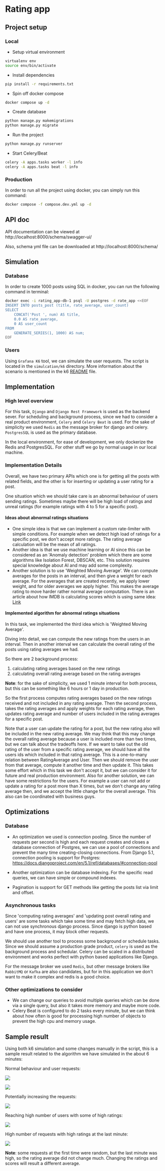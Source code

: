 # Rating app

## Project setup

### Local

- Setup virtual environment

```bash
virtualenv env
source env/bin/activate
```

- Install dependencies
```bash
pip install -r requirements.txt
```

- Spin off docker compose
```bash
docker compose up -d
```

- Create database
```bash
python manage.py makemigrations
python manage.py migrate
```

- Run the project
```bash
python manage.py runserver
```

- Start Celery/Beat
```bash
celery -A apps.tasks worker -l info
celery -A apps.tasks beat -l info
```

### Production
In order to run all the project using docker, you can simply run this command:
```bash
docker compose -f compose.dev.yml up -d
```


## API doc
API documentation can be viewed at http://localhost:8000/schema/swagger-ui/

Also, schema yml file can be downloaded at http://localhost:8000/schema/

## Simulation

### Database
In order to create 1000 posts using SQL in docker, you can run the
following command in terminal:
```bash
docker exec -i rating_app-db-1 psql -U postgres -d rate_app <<EOF
INSERT INTO posts_post (title, rate_average, user_count)
SELECT 
    CONCAT('Post ', num) AS title,
    0.0 AS rate_average,
    0 AS user_count
FROM 
    GENERATE_SERIES(1, 1000) AS num;
EOF
```

### Users
Using `Grafana K6` tool, we can simulate the user requests. The script is located in the `simulcation/k6` directory.
More information about the scenario is mentioned in the k6 [README](./simulation/k6/README.md) file.

## Implementation

### High level overview
For this task, `Django` and `Django Rest Framework` is used as the backend sever.
For scheduling and background process, since we had to consider a real product environment,
`Celery` and `Celery Beat` is used. For the sake of simplicity we used `Redis` as the message broker
for django and celery. `PostgresSQL` is used as the primary database.

In the local environment, for ease of development, we only dockerize the Redis and PostgresSQL.
For other stuff we go by normal usage in our local machine.

### Implementation Details
Overall, we have two primary APIs which one is for getting all the posts with related fields,
and the other is for inserting or updating a user rating for a post.

One situation which we should take care is an abnormal behaviour of users sending ratings.
Sometimes maybe there will be high load of ratings and unreal ratings (for example ratings with 4 to 5 for a specific post).

#### Ideas about abnormal ratings situations
- One simple idea is that we can implement a custom rate-limiter with simple conditions. For example when we detect high load
of ratings for a specific post, we don't accept more ratings. The rating average calculation will be the mean of all ratings.
- Another idea is that we use machine learning or AI since this can be considered as an 'Anomaly detection' problem which
there are some algorithms like Isolation Forest, DBSCAN, etc. This solution requires special knowledge about AI and may add
some complexity.
- Another solution is to use 'Weighted Moving Average'. We can compute averages for the posts in an interval, and then
give a weight for each average. For the averages that are created recently, we apply lower weight, and for older averages
we apply higher. This makes the average rating to move harder rather normal average computation.
There is an article about how IMDB is calculating scores which is using same idea: [Link](https://medium.com/@Howto101/how-to-determine-imdb-scores-57281a6a194e)

#### Implemented algorithm for abnormal ratings situations
In this task, we implemented the third idea which is 'Weighted Moving Average'.

Diving into detail, we can compute the new ratings from the users in an interval. Then in another interval
we can calculate the overall rating of the posts using rating averages we had.

So there are 2 background process:
1. calculating rating averages based on the new ratings
2. calculating overall rating average based on the rating averages

**Note**: for the sake of simplicity, we used 1 minute interval for both process, but this
can be something like 6 hours or 1 day in production.

So the first process computes rating averages based on the new ratings received and
not included in any rating average. Then the second process, takes the rating averages and
apply weights for each rating average, then updates rating average and number of users included
in the rating averages for a specific post.

Note that a user can update the rating for a post, but the new rating also will be included in the new rating average. We may think
that this may change the overall rating average because a user is included more than two times, but we can talk about the tradeoffs here.
If we want to take out the old rating of the user from a specific rating average, we should have all the users ids which included in that rating
average. This is a one-to-many relation between RatingAverage and User. Then we should remove the user from that average, compute it another time
and then update it. This takes some effort which in this task we don't accept it, but we can consider it for future and real production environment. 
Also for another solution, we can have some restrictions for the users. For example a user can not add or update a rating for a post more than X times,
but we don't change any rating average then, and we accept the little change for the overall average. This also can be coordinated with business guys.

## Optimizations

### Database
- An optimization we used is connection pooling. Since the number of requests per second is high and each request
creates and closes a database connection of Postgres, we can use a pool of connections and prevent the many time creating-closing
connections. From Django 5.1, connection pooling is support for Postgres: https://docs.djangoproject.com/en/5.1/ref/databases/#connection-pool

- Another optimization can be database indexing. For the specific read queries, we can have simple or compound indexes.

- Pagination is support for GET methods like getting the posts list via limit and offset.

### Asynchronous tasks
Since 'computing rating averages' and 'updating post overall rating and users' are some tasks which take some time and 
may fetch high data, we can not use synchronous django process. Since django is python based and have one process,
it may block other requests.

We should use another tool to process some background or schedule tasks. Since we should assume a production grade product,
`celery` is used as the background process and schedular. Celery can be scaled in a distributed environment and works perfect with
python based applications like Django.

For the message broker we used `Redis`, but other message brokers like `RabbitMQ` or `Kafka` are also
candidates, but for in this application we don't want to make it complex and redis is a good choice.

### Other optimizations to consider
- We can change our queries to avoid multiple queries which can be done via a single query, but also it takes more memory and
maybe more code.
- Celery Beat is configured to do 2 tasks every minute, but we can think about how often is good for processing high number of objects to
prevent the high cpu and memory usage.

## Sample result
Using both k6 simulation and some changes manually in the script, this is a sample result related to the algorithm we have
simulated in the about 6 minutes:

Normal behaviour and user requests:

![](./assets/1.jpg)

![](./assets/2.jpg)

Potentially increasing the requests:

![](./assets/3.jpg)

Reaching high number of users with some of high ratings:

![](./assets/4.jpg)

High number of requests with high ratings at the last minute:

![](./assets/5.jpg)

**Note**: some requests at the first time were random, but the last minute was high, so the rating average
did not change much. Changing the ratings and scores will result a different average.